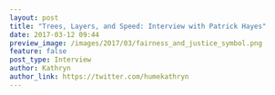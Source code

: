 ```yaml
---
layout: post
title: "Trees, Layers, and Speed: Interview with Patrick Hayes"
date: 2017-03-12 09:44
preview_image: /images/2017/03/fairness_and_justice_symbol.png
feature: false
post_type: Interview
author: Kathryn
author_link: https://twitter.com/humekathryn
---
```

